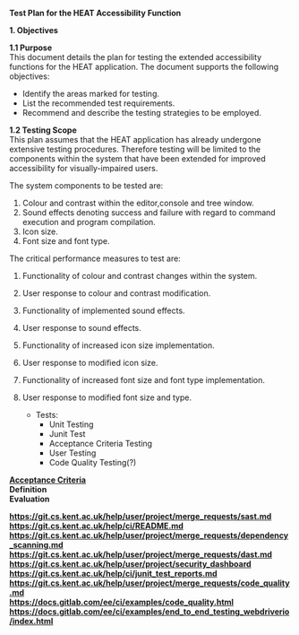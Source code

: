 **Test Plan for the HEAT Accessibility Function**<br>

**1. Objectives**<br>

**1.1 Purpose**<br>
This document details the plan for testing the extended accessibility functions for the HEAT application. The document supports the following objectives:<br>
*  Identify the areas marked for testing.<br>
*  List the recommended test requirements.<br>
*  Recommend and describe the testing strategies to be employed.<br>

**1.2 Testing Scope**<br>
This plan assumes that the HEAT application has already undergone extensive testing procedures. Therefore testing will be limited to the components within the system that have been extended for improved accessibility for visually-impaired users.<br>

The system components to be tested are:<br>

1.  Colour and contrast within the editor,console and tree window.<br>
2. Sound effects denoting success and failure with regard to command execution and program compilation.<br>
3. Icon size.<br>
4. Font size and font type.<br>

The critical performance measures to test are:<br>

1. Functionality of colour and contrast changes within the system.<br>
2. User response to colour and contrast modification.<br>
3. Functionality of implemented sound effects.<br>
4. User response to sound effects.<br>
5. Functionality of increased icon size implementation.<br>
6. User response to modified icon size.<br>
7. Functionality of increased font size and font type implementation.<br>
8. User response to modified font size and type.<br>















   * Tests: 
     * Unit Testing
     * Junit Test
     * Acceptance Criteria Testing
     * User Testing
     * Code Quality Testing(?)

[<b>Acceptance Criteria](https://git.cs.kent.ac.uk/co886/g6/wikis/CO886_G6_Documentation/User-Stories)   
**Definition**   
**Evaluation**       

https://git.cs.kent.ac.uk/help/user/project/merge_requests/sast.md    
https://git.cs.kent.ac.uk/help/ci/README.md   
https://git.cs.kent.ac.uk/help/user/project/merge_requests/dependency_scanning.md   
https://git.cs.kent.ac.uk/help/user/project/merge_requests/dast.md   
https://git.cs.kent.ac.uk/help/user/project/security_dashboard   
https://git.cs.kent.ac.uk/help/ci/junit_test_reports.md   
https://git.cs.kent.ac.uk/help/user/project/merge_requests/code_quality.md   
https://docs.gitlab.com/ee/ci/examples/code_quality.html     
https://docs.gitlab.com/ee/ci/examples/end_to_end_testing_webdriverio/index.html   